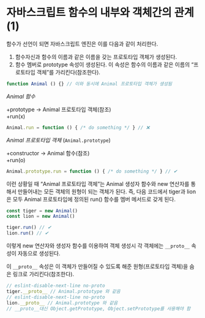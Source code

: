 # 자바스크립트 함수의 내부와 객체간의 관계(1)

함수가 선언이 되면 자바스크립트 엔진은 이를 다음과 같이 처리한다.

1. 함수자신과 함수의 이름과 같은 이름을 갖는 프로토타입 객체가 생성된다. 
2. 함수 멤버로 prototype 속성이 생성된다. 이 속성은 함수의 이름과 같은 이름의 “프로토타입 객체”를 가리킨다(참조한다).

```js
function Animal () {} // 이와 동시에 Animal 프로토타입 객체가 생성됨
```

*Animal 함수*

+prototype → Animal 프로토타입 객체(참조)  
+run(x)
```js
Animal.run = function () { /* do something */ } // ❌
```
*Animal 프로토타입 객체* (`Animal.prototype`)

+constructor → Animal 함수(참조)    
+run(o)
```js
Animal.prototype.run = function () { /* do something */ } // ✔
```

이런 상황일 때 “Animal 프로토타입 객체”는  Animal 생성자 함수와 new 연산자를 통해서 만들어내는 모든 객체의 원형이 되는 객체가 된다. 즉, 다음 코드에서 tiger과 lion은 모두 Animal 프로토타입에 정의된 run() 함수를 멤버 메서드로 갖게 된다.

```js
const tiger = new Animal()
const lion = new Animal()

tiger.run() // ✔
lion.run() // ✔
```

이렇게 new 연산자와 생성자 함수를 이용하여 객체 생성시 각 객체에는 `__proto__` 속성이 자동으로 생성된다.  

이 `__proto__` 속성은 이 객체가 만들어질 수 있도록 해준 원형(프로토타입 객체)을 숨은 링크로 가리킨다(참조한다).

```js
// eslint-disable-next-line no-proto 
tiger.__proto__ // Animal.prototype 와 같음
// eslint-disable-next-line no-proto
lion.__proto__ // Animal.prototype 와 같음
// __proto__대신 Object.getPrototype, Object.setPrototype를 사용해야 함
```